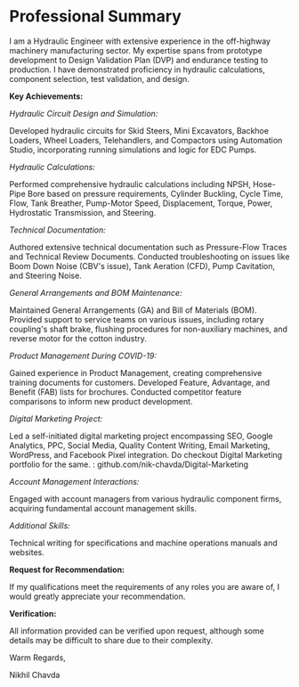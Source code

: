 # Professional Summary

I am a Hydraulic Engineer with extensive experience in the off-highway machinery manufacturing sector. My expertise spans from prototype development to Design Validation Plan (DVP) and endurance testing to production. I have demonstrated proficiency in hydraulic calculations, component selection, test validation, and design.

**Key Achievements:**

_Hydraulic Circuit Design and Simulation:_

Developed hydraulic circuits for Skid Steers, Mini Excavators, Backhoe Loaders, Wheel Loaders, Telehandlers, and Compactors using Automation Studio, incorporating running simulations and logic for EDC Pumps.

_Hydraulic Calculations:_

Performed comprehensive hydraulic calculations including NPSH, Hose-Pipe Bore based on pressure requirements, Cylinder Buckling, Cycle Time, Flow, Tank Breather, Pump-Motor Speed, Displacement, Torque, Power, Hydrostatic Transmission, and Steering.

_Technical Documentation:_

Authored extensive technical documentation such as Pressure-Flow Traces and Technical Review Documents.
Conducted troubleshooting on issues like Boom Down Noise (CBV's issue), Tank Aeration (CFD), Pump Cavitation, and Steering Noise.

_General Arrangements and BOM Maintenance:_

Maintained General Arrangements (GA) and Bill of Materials (BOM).
Provided support to service teams on various issues, including rotary coupling's shaft brake, flushing procedures for non-auxiliary machines, and reverse motor for the cotton industry.

_Product Management During COVID-19:_

Gained experience in Product Management, creating comprehensive training documents for customers.
Developed Feature, Advantage, and Benefit (FAB) lists for brochures.
Conducted competitor feature comparisons to inform new product development.

_Digital Marketing Project:_

Led a self-initiated digital marketing project encompassing SEO, Google Analytics, PPC, Social Media, Quality Content Writing, Email Marketing, WordPress, and Facebook Pixel integration. Do checkout Digital Marketing portfolio for the same. : github.com/nik-chavda/Digital-Marketing

_Account Management Interactions:_

Engaged with account managers from various hydraulic component firms, acquiring fundamental account management skills.

_Additional Skills:_

Technical writing for specifications and machine operations manuals and websites.


**Request for Recommendation:**

If my qualifications meet the requirements of any roles you are aware of, I would greatly appreciate your recommendation.

**Verification:**

All information provided can be verified upon request, although some details may be difficult to share due to their complexity.

Warm Regards,

Nikhil Chavda
